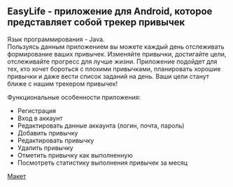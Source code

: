 ## EasyLife - приложение для Android, которое представляет собой трекер привычек
Язык программирования - Java.    
Пользуясь данным приложением вы можете каждый день отслеживать формирование ваших привычек. Изменяйте привычки, достигайте цели, отслеживайте прогресс для лучше жизни.
Приложение подойдет для тех, кто хочет бороться с плохими привычками, планировать хорошие привычки и даже вести список заданий на день. Ваши цели станут ближе с нашим трекером привычек!

Функциональные особенности приложения:
* Регистрация    
* Вход в аккаунт    
* Редактировать данные аккаунта (логин, почта, пароль)
* Добавить привычку
* Редактировать привычку
* Удалить привычку
* Отметить привычку как выполненную
* Посмотреть статистику выполнения привычек за месяц

[Макет](https://www.figma.com/file/oHssNqIIY7JZ9JaXpdcpNn/Untitled?node-id=0%3A1)

